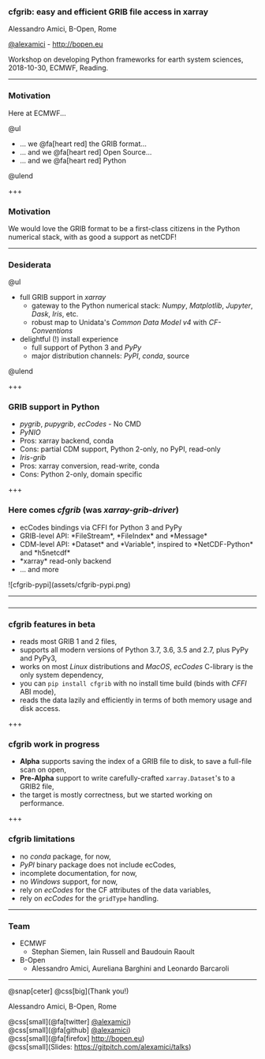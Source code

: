 
### cfgrib: easy and efficient GRIB file access in xarray

Alessandro Amici, B-Open, Rome

[@alexamici](https://twitter.com/alexamici) - http://bopen.eu

<span class='small'>
Workshop on developing Python frameworks for earth system sciences,
2018-10-30, ECMWF, Reading.
</span>

---

### Motivation

Here at ECMWF...

@ul

- ... we @fa[heart red] the GRIB format...
- ... and we @fa[heart red] Open Source...
- ... and we @fa[heart red] Python 

@ulend

+++

### Motivation

We would love the GRIB format to be a first-class citizens in the
Python numerical stack, with as good a support as netCDF!

---

### Desiderata

@ul

- full GRIB support in *xarray*
  - gateway to the Python numerical stack: *Numpy*, *Matplotlib*, *Jupyter*, *Dask*, *Iris*, etc.
  - robust map to Unidata's *Common Data Model v4* with *CF-Conventions*
- delightful (!) install experience
  - full support of Python 3 and *PyPy*
  - major distribution channels: *PyPI*, *conda*, source

@ulend

+++

### GRIB support in Python

- *pygrib*, *pupygrib*, *ecCodes* - No CMD
- *PyNIO*
 - Pros: xarray backend, conda
 - Cons: partial CDM support, Python 2-only, no PyPI, read-only
- *Iris-grib*
 - Pros: xarray conversion, read-write, conda
 - Cons: Python 2-only, domain specific

+++

### Here comes *cfgrib* (was *xarray-grib-driver*)

<div class="left">
<ul>
        <li>ecCodes bindings via CFFI for Python 3 and PyPy</li>
        <li>GRIB-level API: *FileStream*, *FileIndex* and *Message*</li>
        <li>‎‎CDM-level API: *Dataset* and *Variable*, 
            inspired to *NetCDF-Python* and *h5netcdf*</li>
        <li>*xarray* read-only backend</li>
        <li>... and more</li>
    </ul>
</div>
<div class="right">
![cfgrib-pypi](assets/cfgrib-pypi.png)

</div>

---

### 

---

### cfgrib features in beta
   
- reads most GRIB 1 and 2 files,
- supports all modern versions of Python 3.7, 3.6, 3.5 and 2.7, plus PyPy and PyPy3,
- works on most *Linux* distributions and *MacOS*, *ecCodes* C-library is the only system dependency,
- you can `pip install cfgrib` with no install time build (binds with *CFFI* ABI mode),
- reads the data lazily and efficiently in terms of both memory usage and disk access.

+++

### cfgrib work in progress

- **Alpha** supports saving the index of a GRIB file to disk, to save a full-file scan on open,
- **Pre-Alpha** support to write carefully-crafted `xarray.Dataset`'s to a GRIB2 file,
- the target is mostly correctness, but we started working on performance.

+++

### cfgrib limitations

- no *conda* package, for now,
- *PyPI* binary package does not include ecCodes,
- incomplete documentation, for now,
- no *Windows* support, for now,
- rely on *ecCodes* for the CF attributes of the data variables,
- rely on *ecCodes* for the `gridType` handling.

---

### Team

- ECMWF
  - Stephan Siemen, Iain Russell and Baudouin Raoult
- B-Open
  - Alessandro Amici, Aureliana Barghini and Leonardo Barcaroli

---


@snap[ceter]
@css[big](Thank you!)

Alessandro Amici, B-Open, Rome

@css[small](@fa[twitter] [@alexamici](https://twitter.com/alexamici))
<br>
@css[small](@fa[github] [@alexamici](https://github.com/alexamici))
<br>
@css[small](@fa[firefox] http://bopen.eu)
<br>
@css[small](Slides: https://gitpitch.com/alexamici/talks)

